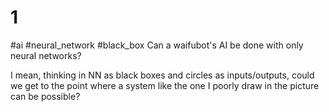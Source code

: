 # 1
#ai #neural_network #black_box
Can a waifubot's AI be done with only neural networks?

I mean, thinking in NN as black boxes and circles as inputs/outputs, could we get to the point where a system like the one I poorly draw in the picture can be possible?